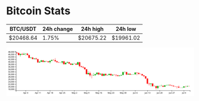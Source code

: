 # Bitcoin Stats

BTC/USDT|24h change|24h high|24h low|
|---|---|---|---|
|$20468.64|1.75%|$20675.22|$19961.02|

<img src="./chart.svg">
